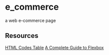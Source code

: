 # e_commerce
a web e-commerce page

## Resources
[HTML Codes Table](https://ascii.cl/htmlcodes.htm)
[A Complete Guide to Flexbox](https://css-tricks.com/snippets/css/a-guide-to-flexbox/)